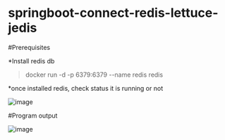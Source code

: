 # springboot-connect-redis-lettuce-jedis

#Prerequisites

*Install redis db
>docker run -d -p 6379:6379 --name redis redis

*once installed redis, check status it is running or not

![image](https://user-images.githubusercontent.com/76479386/153753746-1772ee0a-c19a-4461-ab03-51c3b5e09cc8.png)



#Program output

![image](https://user-images.githubusercontent.com/76479386/153753881-e534699e-bf6f-41fa-8a4b-7f2e843a6aa4.png)
